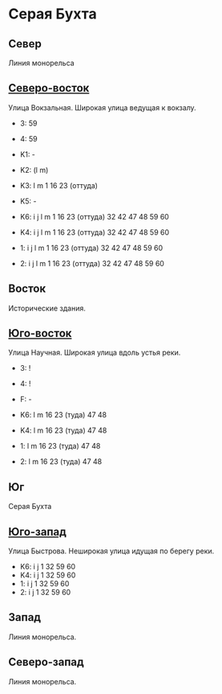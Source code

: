 # Серая Бухта

## Север

Линия монорельса

## [Северо-восток](./11500025.md)

Улица Вокзальная.
Широкая улица ведущая к вокзалу.

* 3:    59
* 4:    59
* K1:   -
* K2:   (l  m)
* K3:   l   m
        1   16  23 (оттуда)
* K5:   -

* K6:   i   j   l   m
        1   16  23 (оттуда) 32  42  47  48  59  60
* K4:   i   j   l   m
        1   16  23 (оттуда) 32  42  47  48  59  60
* 1:    i   j   l   m
        1   16  23 (оттуда) 32  42  47  48  59  60
* 2:    i   j   l   m
        1   16  23 (оттуда) 32  42  47  48  59  60

## Восток

Исторические здания.

## [Юго-восток](./11500050.md)

Улица Научная.
Широкая улица вдоль устья реки.

* 3:    !
* 4:    !
* F:    -

* K6:   l   m
        16  23 (туда)   47  48
* K4:   l   m
        16  23 (туда)   47  48
* 1:    l   m
        16  23 (туда)   47  48
* 2:    l   m
        16  23 (туда)   47  48

## Юг

Серая Бухта

## [Юго-запад](./470150.md)

Улица Быстрова.
Неширокая улица идущая по берегу реки.

* K6:   i   j
        1   32  59  60
* K4:   i   j
        1   32  59  60
* 1:    i   j
        1   32  59  60
* 2:    i   j
        1   32  59  60

## Запад

Линия монорельса.

## Северо-запад

Линия монорельса.
